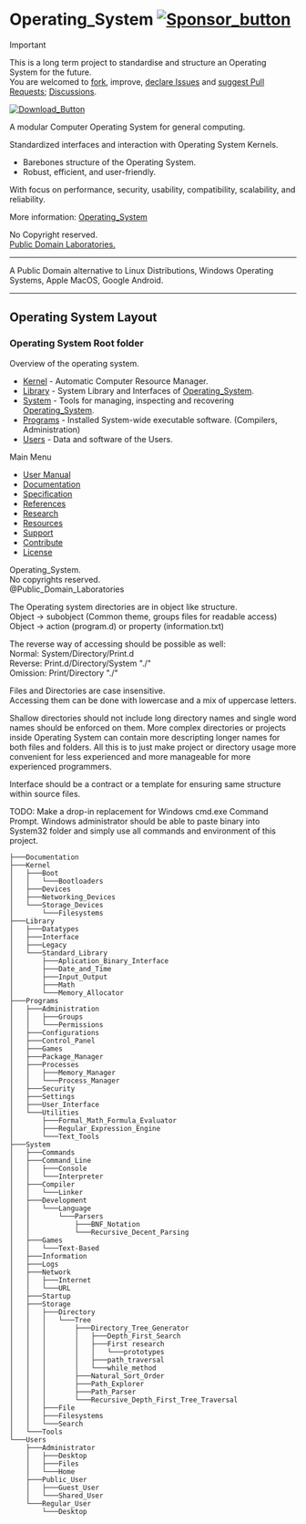 


# Operating_System [![Sponsor_button](https://dub.sh/fk4m2Ao)](https://dub.sh/Operating-System "Donate to the Project")

> [!IMPORTANT]  
> This is a long term project to standardise and structure an Operating System for the future.  
> You are welcomed to [fork](../../fork/), improve, [declare Issues](../../issues/new/) and [suggest Pull Requests](../../pulls/); [Discussions](../../discussions/).
> 
> [![Download_Button](https://dub.sh/haAKbTN)](../../archive/main.zip "Download Repository as .zip file")  

A modular Computer Operating System for general computing.

Standardized interfaces and interaction with Operating System Kernels.  
* Barebones structure of the Operating System.
* Robust, efficient, and user-friendly.

With focus on performance, security, usability, compatibility, scalability, and reliability.

More information: [Operating_System](#operating-system-root-folder)

No Copyright reserved.  
[Public Domain Laboratories.](https://opencollective.com/public-domain-laboratories/projects/pdl_operating_system)  
___
A Public Domain alternative to Linux Distributions, Windows Operating Systems, Apple MacOS, Google Android.  

___


## Operating System Layout
### Operating System Root folder

Overview of the operating system.
* [Kernel](./Kernel/) - Automatic Computer Resource Manager.
* [Library](./Library/) - System Library and Interfaces of [Operating_System](./).
* [System](./System/) - Tools for managing, inspecting and recovering [Operating_System](./).
* [Programs](./Programs/) - Installed System-wide executable software. (Compilers, Administration)
* [Users](./Users/) - Data and software of the Users.
 
Main Menu
* [User Manual]()
* [Documentation]()
* [Specification]()
* [References]()
* [Research]()
* [Resources]()
* [Support]()
* [Contribute]()
* [License](../LICENSE)

Operating_System.  
No copyrights reserved.   
@Public_Domain_Laboratories

The Operating system directories are in object like structure.  
Object -> subobject (Common theme, groups files for readable access)  
Object -> action (program.d) or property (information.txt)  

The reverse way of accessing should be possible as well:  
Normal: System/Directory/Print.d  
Reverse: Print.d/Directory/System  "./"  
Omission: Print/Directory  "./"

Files and Directories are case insensitive.  
Accessing them can be done with lowercase and a mix of uppercase letters.

Shallow directories should not include long directory names and single word names should be enforced on them.
More complex directories or projects inside Operating System can contain more descripting longer names for both files and folders.
All this is to just make project or directory usage more convenient for less experienced and more manageable for more experienced programmers.  

Interface should be a contract or a template for ensuring same structure within source files.

TODO: Make a drop-in replacement for Windows cmd.exe Command Prompt. Windows administrator should be able to paste binary into System32 folder and simply use all commands and environment of this project. 


```
├───Documentation
├───Kernel
│   ├───Boot
│   │   └───Bootloaders
│   ├───Devices
│   ├───Networking_Devices
│   └───Storage_Devices
│       └───Filesystems
├───Library
│   ├───Datatypes
│   ├───Interface
│   ├───Legacy
│   └───Standard_Library
│       ├───Aplication_Binary_Interface
│       ├───Date_and_Time
│       ├───Input_Output
│       ├───Math
│       └───Memory_Allocator
├───Programs
│   ├───Administration
│   │   ├───Groups
│   │   └───Permissions
│   ├───Configurations
│   ├───Control_Panel
│   ├───Games
│   ├───Package_Manager
│   ├───Processes
│   │   ├───Memory_Manager
│   │   └───Process_Manager
│   ├───Security
│   ├───Settings
│   ├───User_Interface
│   └───Utilities
│       ├───Formal_Math_Formula_Evaluator
│       ├───Regular_Expression_Engine
│       └───Text_Tools
├───System
│   ├───Commands
│   ├───Command_Line
│   │   ├───Console
│   │   └───Interpreter
│   ├───Compiler
│   │   └───Linker
│   ├───Development
│   │   └───Language
│   │       └───Parsers
│   │           ├───BNF_Notation
│   │           └───Recursive_Decent_Parsing
│   ├───Games
│   │   └───Text-Based
│   ├───Information
│   ├───Logs
│   ├───Network
│   │   ├───Internet
│   │   └───URL
│   ├───Startup
│   ├───Storage
│   │   ├───Directory
│   │   │   └───Tree
│   │   │       ├───Directory_Tree_Generator
│   │   │       │   ├───Depth_First_Search
│   │   │       │   ├───First research
│   │   │       │   │   └───prototypes
│   │   │       │   ├───path_traversal
│   │   │       │   └───while_method
│   │   │       ├───Natural_Sort_Order
│   │   │       ├───Path_Explorer
│   │   │       ├───Path_Parser
│   │   │       └───Recursive_Depth_First_Tree_Traversal
│   │   ├───File
│   │   ├───Filesystems
│   │   └───Search
│   └───Tools
└───Users
    ├───Administrator
    │   ├───Desktop
    │   ├───Files
    │   └───Home
    ├───Public_User
    │   ├───Guest_User
    │   └───Shared_User
    └───Regular_User
        └───Desktop
```
